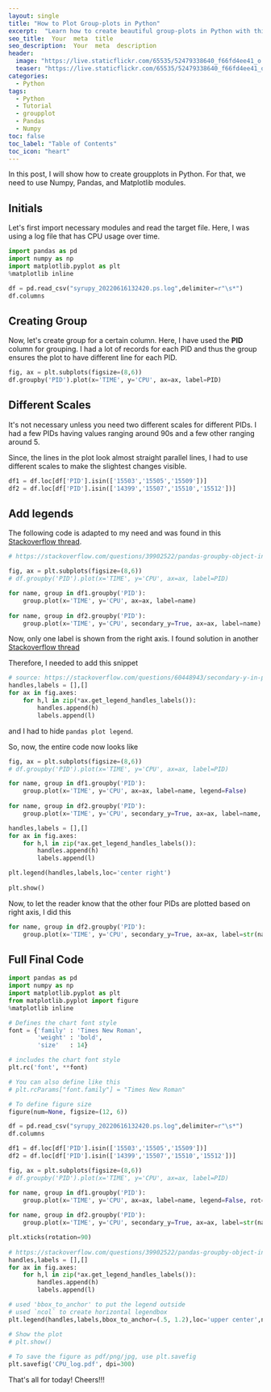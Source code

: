 ```yaml
---
layout: single
title: "How to Plot Group-plots in Python"
excerpt:  "Learn how to create beautiful group-plots in Python with this step-by-step guide. With examples using Matplotlib and Pandas, you can master the art of visualizing complex data sets in no time."
seo_title:  Your  meta  title  
seo_description:  Your  meta  description
header:
  image: "https://live.staticflickr.com/65535/52479338640_f66fd4ee41_o.png"
  teaser: "https://live.staticflickr.com/65535/52479338640_f66fd4ee41_o.png"
categories:
  - Python
tags:
  - Python
  - Tutorial
  - groupplot
  - Pandas
  - Numpy
toc: false
toc_label: "Table of Contents"
toc_icon: "heart"
---
```


In this post, I will show how to create groupplots in Python. For that, we need to use Numpy, Pandas, and Matplotlib modules.

## Initials
Let's first import necessary modules and read the target file. Here, I was using a log file that has CPU usage over time.
```python
import pandas as pd
import numpy as np
import matplotlib.pyplot as plt
%matplotlib inline

df = pd.read_csv("syrupy_20220616132420.ps.log",delimiter=r"\s*")
df.columns
```

## Creating Group
Now, let's create group for a certain column. Here, I have used the **PID** column for grouping. I had a lot of records for each PID and thus the group ensures the plot to have different line for each PID.
```python
fig, ax = plt.subplots(figsize=(8,6))
df.groupby('PID').plot(x='TIME', y='CPU', ax=ax, label=PID)
```

## Different Scales
It's not necessary unless you need two different scales for different PIDs. I had a few PIDs having values ranging around 90s and a few other ranging around 5. 

Since, the lines in the plot look almost straight parallel lines, I had to use different scales to make the slightest changes visible.
```python
df1 = df.loc[df['PID'].isin(['15503','15505','15509'])]
df2 = df.loc[df['PID'].isin(['14399','15507','15510','15512'])]
```


## Add legends
The following code is adapted to my need and was found in this [Stackoverflow thread](https://stackoverflow.com/questions/39902522/pandas-groupby-object-in-legend-on-plot).
```python
# https://stackoverflow.com/questions/39902522/pandas-groupby-object-in-legend-on-plot

fig, ax = plt.subplots(figsize=(8,6))
# df.groupby('PID').plot(x='TIME', y='CPU', ax=ax, label=PID)

for name, group in df1.groupby('PID'):
    group.plot(x='TIME', y='CPU', ax=ax, label=name)
    
for name, group in df2.groupby('PID'):
    group.plot(x='TIME', y='CPU', secondary_y=True, ax=ax, label=name)
```

Now, only one label is shown from the right axis.
I found solution in another [Stackoverflow thread](https://stackoverflow.com/questions/60448943/secondary-y-in-pandas-histogram-plot-legend-is-gone-missing)

Therefore, I needed to add this snippet
```python
# source: https://stackoverflow.com/questions/60448943/secondary-y-in-pandas-histogram-plot-legend-is-gone-missing
handles,labels = [],[]
for ax in fig.axes:
    for h,l in zip(*ax.get_legend_handles_labels()):
        handles.append(h)
        labels.append(l)
```
 and  I had to hide `pandas plot legend`.

So, now, the entire code now looks like

```python
fig, ax = plt.subplots(figsize=(8,6))
# df.groupby('PID').plot(x='TIME', y='CPU', ax=ax, label=PID)

for name, group in df1.groupby('PID'):
    group.plot(x='TIME', y='CPU', ax=ax, label=name, legend=False)
    
for name, group in df2.groupby('PID'):
    group.plot(x='TIME', y='CPU', secondary_y=True, ax=ax, label=name, legend=False)

handles,labels = [],[]
for ax in fig.axes:
    for h,l in zip(*ax.get_legend_handles_labels()):
        handles.append(h)
        labels.append(l)

plt.legend(handles,labels,loc='center right')
    
plt.show()
``` 

Now, to let the reader know that the other four PIDs are plotted based on right axis, I did this

```python
for name, group in df2.groupby('PID'):
    group.plot(x='TIME', y='CPU', secondary_y=True, ax=ax, label=str(name)+"(right)", legend=False)
```

## Full Final Code

```python
import pandas as pd
import numpy as np
import matplotlib.pyplot as plt
from matplotlib.pyplot import figure
%matplotlib inline

# Defines the chart font style
font = {'family' : 'Times New Roman',
        'weight' : 'bold',
        'size'   : 14}

# includes the chart font style
plt.rc('font', **font)

# You can also define like this
# plt.rcParams["font.family"] = "Times New Roman"

# To define figure size
figure(num=None, figsize=(12, 6))

df = pd.read_csv("syrupy_20220616132420.ps.log",delimiter=r"\s*")
df.columns

df1 = df.loc[df['PID'].isin(['15503','15505','15509'])]
df2 = df.loc[df['PID'].isin(['14399','15507','15510','15512'])]

fig, ax = plt.subplots(figsize=(8,6))
# df.groupby('PID').plot(x='TIME', y='CPU', ax=ax, label=PID)

for name, group in df1.groupby('PID'):
    group.plot(x='TIME', y='CPU', ax=ax, label=name, legend=False, rot=45)
    
for name, group in df2.groupby('PID'):
    group.plot(x='TIME', y='CPU', secondary_y=True, ax=ax, label=str(name)+"(right)", legend=False, rot=45)

plt.xticks(rotation=90)
    
# https://stackoverflow.com/questions/39902522/pandas-groupby-object-in-legend-on-plot
handles,labels = [],[]
for ax in fig.axes:
    for h,l in zip(*ax.get_legend_handles_labels()):
        handles.append(h)
        labels.append(l)

# used 'bbox_to_anchor' to put the legend outside
# used `ncol` to create horizontal legendbox
plt.legend(handles,labels,bbox_to_anchor=(.5, 1.2),loc='upper center',ncol=4)

# Show the plot
# plt.show()
    
# To save the figure as pdf/png/jpg, use plt.savefig
plt.savefig('CPU_log.pdf', dpi=300)
```

That's all for today! Cheers!!!
<!--stackedit_data:
eyJoaXN0b3J5IjpbLTIwMDE4ODUyOTEsMTU1MTEwODAyNSwxNz
Y1NTMyNzEwXX0=
-->